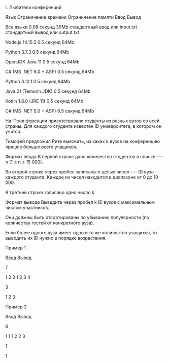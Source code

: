 I. Любители конференций

Язык	Ограничение времени	Ограничение памяти	Ввод	Вывод

Все языки	0.08 секунд	39Mb	стандартный ввод или input.txt	стандартный вывод или output.txt

Node.js 14.15.5	0.5 секунд	64Mb

Python 3.7.3	0.5 секунд	64Mb

OpenJDK Java 11	0.5 секунд	64Mb

C# (MS .NET 6.0 + ASP)	0.5 секунд	64Mb

Python 3.12.1	0.5 секунд	64Mb

Java 21 (Temurin JDK)	0.5 секунд	64Mb

Kotlin 1.8.0 (JRE 11)	0.5 секунд	64Mb

C# (MS .NET 5.0 + ASP)	0.5 секунд	64Mb

На IT-конференции присутствовали студенты из разных вузов со всей страны. Для каждого студента известен ID университета, в котором он учится.

Тимофей предложил Рите выяснить, из каких k вузов на конференцию пришло больше всего учащихся.

Формат ввода
В первой строке дано количество студентов в списке —– n (1 ≤ n ≤ 15 000).

Во второй строке через пробел записаны n целых чисел —– ID вуза каждого студента. Каждое из чисел находится в диапазоне от 0 до 10 000.

В третьей строке записано одно число k.

Формат вывода
Выведите через пробел k ID вузов с максимальным числом участников. 

Они должны быть отсортированы по убыванию популярности (по количеству гостей от конкретного вуза).

Если более одного вуза имеет одно и то же количество учащихся, то выводить их ID нужно в порядке возрастания.

Пример 1

Ввод	Вывод

7

1 2 3 1 2 3 4

3

1 2 3

Пример 2

Ввод	Вывод

6

1 1 1 2 2 3

1

1